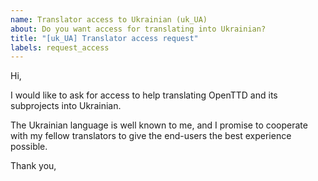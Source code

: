 ```yaml
---
name: Translator access to Ukrainian (uk_UA)
about: Do you want access for translating into Ukrainian?
title: "[uk_UA] Translator access request"
labels: request_access
---
```


<!-- translator: uk_UA -->
<!-- Please do not edit the header of this template. If you have something to add, do this at the end. -->

Hi,

I would like to ask for access to help translating OpenTTD and its subprojects into Ukrainian.

The Ukrainian language is well known to me, and I promise to cooperate with my fellow translators to give the end-users the best experience possible.

<!-- DO NOT modify anything above this line; feel free to add a personal touch below this line -->

Thank you,
